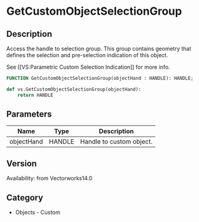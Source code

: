 # GetCustomObjectSelectionGroup

## Description
Access the handle to selection group. This group contains geometry that defines the selection and pre-selection indication of this object.

See [[VS:Parametric Custom Selection Indication]] for more info.

```pascal
FUNCTION GetCustomObjectSelectionGroup(objectHand : HANDLE): HANDLE;
```

```python
def vs.GetCustomObjectSelectionGroup(objectHand):
    return HANDLE
```

## Parameters
|Name|Type|Description|
|---|---|---|
|objectHand|HANDLE|Handle to custom object.|

## Version
Availability: from Vectorworks14.0

## Category
* Objects - Custom


